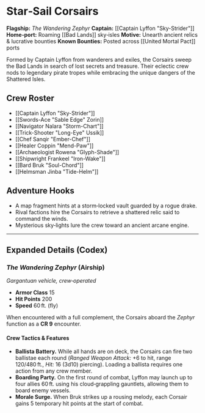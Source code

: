 # Star‑Sail Corsairs

**Flagship:** *The Wandering Zephyr*
**Captain:** \[\[Captain Lyffon "Sky-Strider"]]
**Home‑port:** Roaming \[\[Bad Lands]] sky‑isles
**Motive:** Unearth ancient relics & lucrative bounties
**Known Bounties:** Posted across \[\[United Mortal Pact]] ports

Formed by Captain Lyffon from wanderers and exiles, the Corsairs sweep the Bad Lands in search of lost secrets and treasure. Their eclectic crew nods to legendary pirate tropes while embracing the unique dangers of the Shattered Isles.

## Crew Roster

* \[\[Captain Lyffon "Sky-Strider"]]
* \[\[Swords-Ace "Sable Edge" Zorin]]
* \[\[Navigator Nalara "Storm-Chart"]]
* \[\[Trick-Shooter "Long-Eye" Ussik]]
* \[\[Chef Sanqir "Ember-Chef"]]
* \[\[Healer Coppin "Mend-Paw"]]
* \[\[Archaeologist Rowena "Glyph-Shade"]]
* \[\[Shipwright Frankeel "Iron-Wake"]]
* \[\[Bard Bruk "Soul-Chord"]]
* \[\[Helmsman Jinba "Tide-Helm"]]

## Adventure Hooks

* A map fragment hints at a storm‑locked vault guarded by a rogue drake.
* Rival factions hire the Corsairs to retrieve a shattered relic said to command the winds.
* Mysterious sky‑lights lure the crew toward an ancient arcane engine.

---

## Expanded Details (Codex)

### *The Wandering Zephyr* (Airship)

*Gargantuan vehicle, crew‑operated*

* **Armor Class** 15
* **Hit Points** 200
* **Speed** 60 ft. (fly)

When encountered with a full complement, the Corsairs aboard the *Zephyr* function as a **CR 9** encounter.

#### Crew Tactics & Features

* **Ballista Battery.** While all hands are on deck, the Corsairs can fire two ballistae each round (*Ranged Weapon Attack:* +6 to hit, range 120/480 ft., *Hit:* 16 (3d10) piercing). Loading a ballista requires one action from any crew member.
* **Boarding Party.** On the first round of combat, Lyffon may launch up to four allies 60 ft. using his cloud‑grappling gauntlets, allowing them to board enemy vessels.
* **Morale Surge.** When Bruk strikes up a rousing melody, each Corsair gains 5 temporary hit points at the start of combat.
